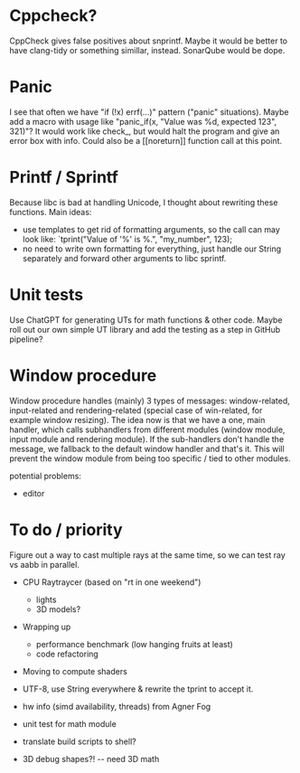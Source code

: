 # Cppcheck?
CppCheck gives false positives about snprintf. Maybe it would be better to have
clang-tidy or something simillar, instead. SonarQube would be dope.

# Panic
I see that often we have "if (!x) errf(...)" pattern ("panic" situations).
Maybe add a macro with usage like "panic_if(x, "Value was %d, expected 123", 321)"?
It would work like check_, but would halt the program and give an error box with info.
Could also be a [[noreturn]] function call at this point.

# Printf / Sprintf
Because libc is bad at handling Unicode, I thought about rewriting these functions.
Main ideas:
- use templates to get rid of formatting arguments, so the call can may look like:
  `tprint("Value of '%' is %.", "my_number", 123);
- no need to write own formatting for everything, just handle our String separately
  and forward other arguments to libc sprintf.

# Unit tests
Use ChatGPT for generating UTs for math functions & other code. Maybe roll out our
own simple UT library and add the testing as a step in GitHub pipeline?

# Window procedure
Window procedure handles (mainly) 3 types of messages: window-related, input-related 
and rendering-related (special case of win-related, for example window resizing).
The idea now is that we have a one, main handler, which calls subhandlers from
different modules (window module, input module and rendering module). If the sub-handlers
don't handle the message, we fallback to the default window handler and that's it.
This will prevent the window module from being too specific / tied to other modules.

potential problems:
- editor

# To do / priority

Figure out a way to cast multiple rays at the same time, so we can test ray vs aabb in parallel.

- CPU Raytraycer (based on "rt in one weekend")
  - lights
  - 3D models?

- Wrapping up
  - performance benchmark (low hanging fruits at least)
  - code refactoring

- Moving to compute shaders

- UTF-8, use String everywhere & rewrite the tprint to accept it.

- hw info (simd availability, threads) from Agner Fog

- unit test for math module
- translate build scripts to shell?
- 3D debug shapes?! -- need 3D math

